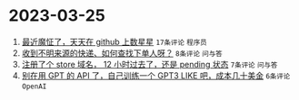 # 2023-03-25

1. [最近魔怔了，天天在 github 上数星星](https://www.v2ex.com/t/927016) `17条评论` `程序员`
1. [收到不明来源的快递、如何查找下单人呀？](https://www.v2ex.com/t/927014) `8条评论` `问与答`
1. [注册了个 store 域名， 12 小时过去了，还是 pending 状态](https://www.v2ex.com/t/927019) `7条评论` `问与答`
1. [别在用 GPT 的 API 了，自己训练一个 GPT3 LIKE 吧，成本几十美金](https://www.v2ex.com/t/927026) `6条评论` `OpenAI`
